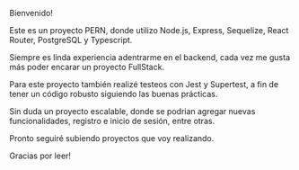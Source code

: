 Bienvenido! 

Este es un proyecto PERN, donde utilizo Node.js, Express, Sequelize, React Router, PostgreSQL y Typescript.

Siempre es linda experiencia adentrarme en el backend, cada vez me gusta más poder encarar un proyecto FullStack. 

Para este proyecto también realizé testeos con Jest y Supertest, a fin de tener un código robusto siguiendo las buenas prácticas.

Sin duda un proyecto escalable, donde se podrian agregar nuevas funcionalidades, registro e inicio de sesión, entre otras.

Pronto seguiré subiendo proyectos que voy realizando. 

Gracias por leer!
